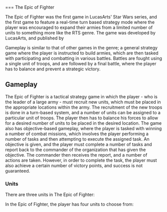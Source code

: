 
===
The Epic of Fighter

The Epic of Fighter was the first game in LucasArts' Star Wars series, and the first game to feature a real-time turn based strategy mode where the player was encouraged to expand their armies from a limited number of units to something more like the RTS genre. The game was developed by LucasArts, and published by                                              
  

Gameplay is similar to that of other games in the genre; a general strategy game where the player is instructed to build armies, which are then tasked with participating and combatting in various battles. Battles are fought using a single unit of troops, and are followed by a final battle, where the player has to balance and prevent a strategic victory.

## Gameplay

The Epic of Fighter is a tactical strategy game in which the player - who is the leader of a large army - must recruit new units, which must be placed in the appropriate locations within the army. The recruitment of the new troops is done in a turn-based system, and a number of units can be assigned to a particular unit of troops. The player then has to balance his forces to allow for a desired number of units to be placed in the desired location. The game also has objective-based gameplay, where the player is tasked with winning a number of combat missions, which involves the player performing a number of tasks and then attempting to execute the assigned task. An objective is given, and the player must complete a number of tasks and report back to the commander of the organization that has given the objective. The commander then receives the report, and a number of actions are taken. However, in order to complete the task, the player must also achieve a certain number of victory points, and success is not guaranteed.

### Units

There are three units in The Epic of Fighter:                                   
 

In the Epic of Fighter, the player has four units to choose from:                          
